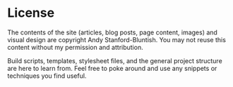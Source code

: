 # License

The contents of the site (articles, blog posts, page content, images) and
visual design are copyright Andy Stanford-Bluntish. You may not reuse this
content without my permission and attribution.

Build scripts, templates, stylesheet files, and the general project structure
are here to learn from. Feel free to poke around and use any snippets or
techniques you find useful.
